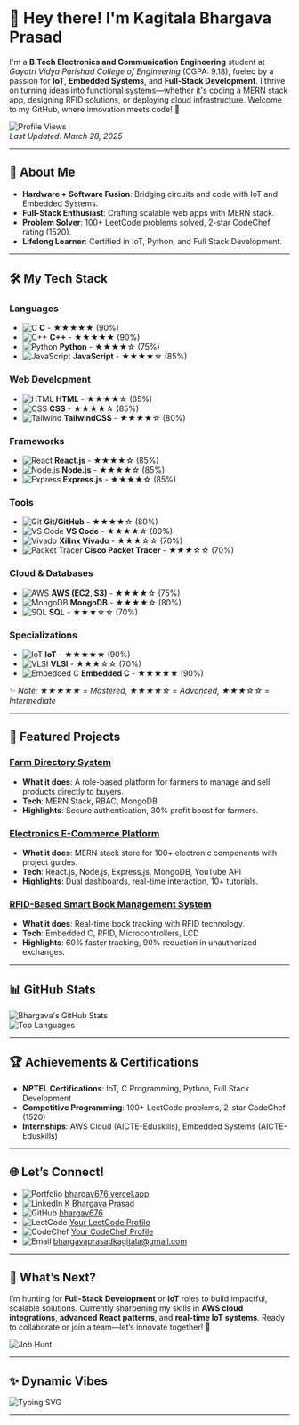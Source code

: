# 👋 Hey there! I'm Kagitala Bhargava Prasad

I'm a **B.Tech Electronics and Communication Engineering** student at *Gayatri Vidya Parishad College of Engineering* (CGPA: 9.18), fueled by a passion for **IoT**, **Embedded Systems**, and **Full-Stack Development**. I thrive on turning ideas into functional systems—whether it's coding a MERN stack app, designing RFID solutions, or deploying cloud infrastructure. Welcome to my GitHub, where innovation meets code! 🚀

![Profile Views](https://komarev.com/ghpvc/?username=bhargav676&color=blueviolet)  
*Last Updated: March 28, 2025*

---

## 🌟 About Me

- **Hardware + Software Fusion**: Bridging circuits and code with IoT and Embedded Systems.
- **Full-Stack Enthusiast**: Crafting scalable web apps with MERN stack.
- **Problem Solver**: 100+ LeetCode problems solved, 2-star CodeChef rating (1520).
- **Lifelong Learner**: Certified in IoT, Python, and Full Stack Development.

---

## 🛠️ My Tech Stack

### Languages
- ![C](https://img.shields.io/badge/-C-A8B9CC?style=flat-square&logo=c) **C** - ★★★★★ (90%)  
- ![C++](https://img.shields.io/badge/-C++-00599C?style=flat-square&logo=c%2B%2B) **C++** - ★★★★★ (90%)  
- ![Python](https://img.shields.io/badge/-Python-3776AB?style=flat-square&logo=python) **Python** - ★★★★☆ (75%)  
- ![JavaScript](https://img.shields.io/badge/-JavaScript-F7DF1E?style=flat-square&logo=javascript) **JavaScript** - ★★★★☆ (85%)  

### Web Development
- ![HTML](https://img.shields.io/badge/-HTML-E34F26?style=flat-square&logo=html5) **HTML** - ★★★★☆ (85%)  
- ![CSS](https://img.shields.io/badge/-CSS-1572B6?style=flat-square&logo=css3) **CSS** - ★★★★☆ (85%)  
- ![Tailwind](https://img.shields.io/badge/-TailwindCSS-38B2AC?style=flat-square&logo=tailwind-css) **TailwindCSS** - ★★★★☆ (80%)  

### Frameworks
- ![React](https://img.shields.io/badge/-React-61DAFB?style=flat-square&logo=react) **React.js** - ★★★★☆ (85%)  
- ![Node.js](https://img.shields.io/badge/-Node.js-339933?style=flat-square&logo=node.js) **Node.js** - ★★★★☆ (85%)  
- ![Express](https://img.shields.io/badge/-Express.js-000000?style=flat-square&logo=express) **Express.js** - ★★★★☆ (85%)  

### Tools
- ![Git](https://img.shields.io/badge/-Git-F05032?style=flat-square&logo=git) **Git/GitHub** - ★★★★☆ (80%)  
- ![VS Code](https://img.shields.io/badge/-VS%20Code-007ACC?style=flat-square&logo=visual-studio-code) **VS Code** - ★★★★☆ (80%)  
- ![Vivado](https://img.shields.io/badge/-Xilinx%20Vivado-FF6200?style=flat-square&logo=xilinx) **Xilinx Vivado** - ★★★☆☆ (70%)  
- ![Packet Tracer](https://img.shields.io/badge/-Cisco%20Packet%20Tracer-0078D4?style=flat-square&logo=cisco) **Cisco Packet Tracer** - ★★★☆☆ (70%)  

### Cloud & Databases
- ![AWS](https://img.shields.io/badge/-AWS-232F3E?style=flat-square&logo=amazon-aws) **AWS (EC2, S3)** - ★★★★☆ (75%)  
- ![MongoDB](https://img.shields.io/badge/-MongoDB-47A248?style=flat-square&logo=mongodb) **MongoDB** - ★★★★☆ (80%)  
- ![SQL](https://img.shields.io/badge/-SQL-4479A1?style=flat-square&logo=postgresql) **SQL** - ★★★☆☆ (70%)  

### Specializations
- ![IoT](https://img.shields.io/badge/-IoT-00A1D6?style=flat-square&logo=internet-of-things) **IoT** - ★★★★★ (90%)  
- ![VLSI](https://img.shields.io/badge/-VLSI-FF6200?style=flat-square&logo=microchip) **VLSI** - ★★★☆☆ (70%)  
- ![Embedded C](https://img.shields.io/badge/-Embedded%20C-A8B9CC?style=flat-square&logo=c) **Embedded C** - ★★★★★ (90%)  

✨ *Note: ★★★★★ = Mastered, ★★★★☆ = Advanced, ★★★☆☆ = Intermediate*

---

## 🌟 Featured Projects

### [Farm Directory System](https://github.com/bhargav676/farm-directory-system)
- **What it does**: A role-based platform for farmers to manage and sell products directly to buyers.
- **Tech**: MERN Stack, RBAC, MongoDB
- **Highlights**: Secure authentication, 30% profit boost for farmers.

### [Electronics E-Commerce Platform](https://github.com/bhargav676/electronics-ecommerce)
- **What it does**: MERN stack store for 100+ electronic components with project guides.
- **Tech**: React.js, Node.js, Express.js, MongoDB, YouTube API
- **Highlights**: Dual dashboards, real-time interaction, 10+ tutorials.

### [RFID-Based Smart Book Management System](https://github.com/bhargav676/rfid-book-system)
- **What it does**: Real-time book tracking with RFID technology.
- **Tech**: Embedded C, RFID, Microcontrollers, LCD
- **Highlights**: 60% faster tracking, 90% reduction in unauthorized exchanges.

---

## 📊 GitHub Stats

![Bhargava's GitHub Stats](https://github-readme-stats.vercel.app/api?username=bhargav676&show_icons=true&theme=dracula)  
![Top Languages](https://github-readme-stats.vercel.app/api/top-langs/?username=bhargav676&layout=compact&theme=dracula)

---

## 🏆 Achievements & Certifications

- **NPTEL Certifications**: IoT, C Programming, Python, Full Stack Development
- **Competitive Programming**: 100+ LeetCode problems, 2-star CodeChef (1520)
- **Internships**: AWS Cloud (AICTE-Eduskills), Embedded Systems (AICTE-Eduskills)

---

## 🌐 Let’s Connect!

- ![Portfolio](https://img.shields.io/badge/-Portfolio-FF5722?style=flat-square&logo=vercel) [bhargav676.vercel.app](https://portfolio-six-peach-31.vercel.app/)
- ![LinkedIn](https://img.shields.io/badge/-LinkedIn-0A66C2?style=flat-square&logo=linkedin) [K Bhargava Prasad](https://www.linkedin.com/in/k-bhargava-prasad-6842b0291/)
- ![GitHub](https://img.shields.io/badge/-GitHub-181717?style=flat-square&logo=github) [bhargav676](https://github.com/bhargav676)
- ![LeetCode](https://img.shields.io/badge/-LeetCode-FFA116?style=flat-square&logo=leetcode) [Your LeetCode Profile](https://leetcode.com/u/Bhargav12083/)
- ![CodeChef](https://img.shields.io/badge/-CodeChef-5B4638?style=flat-square&logo=codechef) [Your CodeChef Profile](https://www.codechef.com/users/bhargav_83) 
- ![Email](https://img.shields.io/badge/-Email-D14836?style=flat-square&logo=gmail) [bhargavaprasadkagitala@gmail.com](mailto:bhargavaprasadkagitala@gmail.com)

---

## 🎯 What’s Next?

I’m hunting for **Full-Stack Development** or **IoT** roles to build impactful, scalable solutions. Currently sharpening my skills in **AWS cloud integrations**, **advanced React patterns**, and **real-time IoT systems**. Ready to collaborate or join a team—let’s innovate together! 💼

![Job Hunt](https://img.shields.io/badge/Status-Job%20Hunting-brightgreen?style=for-the-badge&logo=briefcase)

---

## ✨ Dynamic Vibes

![Typing SVG](https://readme-typing-svg.herokuapp.com?font=Fira+Code&size=20&color=00FF00&lines=Code.+Build.+Innovate.;Full-Stack+%7C+IoT+%7C+Embedded;Thanks+for+visiting!)  



---
